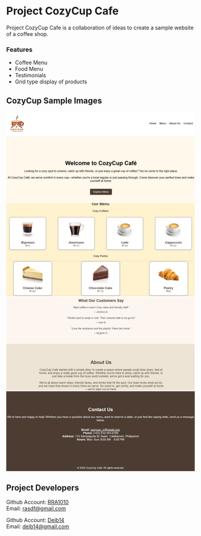 # Project CozyCup Cafe

Project CozyCup Cafe is a collaboration of ideas
to create a sample website of a coffee shop.

### Features

- Coffee Menu
- Food Menu
- Testimonials
- Grid type display of products

## CozyCup Sample Images

![Screenshot CozyCup Page 1!](img\screenshot_1.png)
![Screenshot CozyCup Page 1!](img\screenshot_2.png)
![Screenshot CozyCup Page 1!](img\screenshot_3.png)
![Screenshot CozyCup Page 1!](img\screenshot_4.png)

## Project Developers
Github Account: [RRA1010](https://github.com/RRA1010)   
Email: rasdf@gmail.com

Github Account: [Deib14](https://github.com/Deib14)  
Email: deib14@gmail.com
